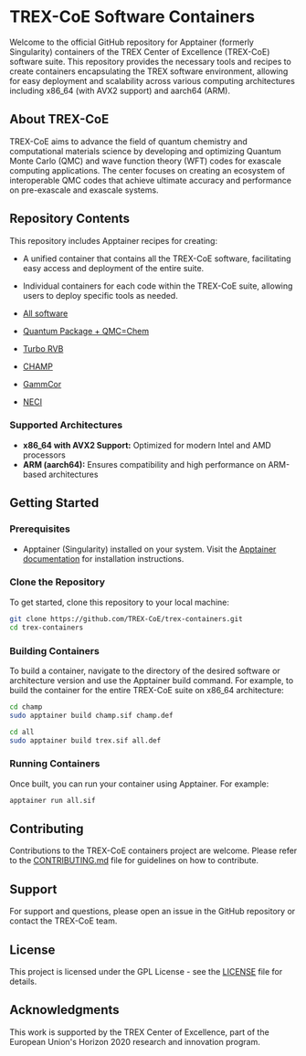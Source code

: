 # TREX-CoE Software Containers

Welcome to the official GitHub repository for Apptainer (formerly Singularity)
containers of the TREX Center of Excellence (TREX-CoE) software suite. This
repository provides the necessary tools and recipes to create containers
encapsulating the TREX software environment, allowing for easy deployment and
scalability across various computing architectures including x86_64 (with AVX2
support) and aarch64 (ARM).

## About TREX-CoE

TREX-CoE aims to advance the field of quantum chemistry and computational
materials science by developing and optimizing Quantum Monte Carlo (QMC) and
wave function theory (WFT) codes for exascale computing applications. The
center focuses on creating an ecosystem of interoperable QMC codes that achieve
ultimate accuracy and performance on pre-exascale and exascale systems.

## Repository Contents

This repository includes Apptainer recipes for creating:
- A unified container that contains all the TREX-CoE software, facilitating easy access and deployment of the entire suite.
- Individual containers for each code within the TREX-CoE suite, allowing users to deploy specific tools as needed.

- [All software](https://cloud.sylabs.io/library/scemama/trex/all)
- [Quantum Package + QMC=Chem](https://cloud.sylabs.io/library/scemama/trex/qp2-qmcchem)
- [Turbo RVB](https://cloud.sylabs.io/library/scemama/trex/turborvb)
- [CHAMP](https://cloud.sylabs.io/library/scemama/trex/champ)
- [GammCor](https://cloud.sylabs.io/library/scemama/trex/gammcor)
- [NECI](https://cloud.sylabs.io/library/scemama/trex/neci)

### Supported Architectures
- **x86_64 with AVX2 Support:** Optimized for modern Intel and AMD processors
- **ARM (aarch64):** Ensures compatibility and high performance on ARM-based architectures


## Getting Started

### Prerequisites
- Apptainer (Singularity) installed on your system. Visit the [Apptainer documentation](https://apptainer.org/docs/) for installation instructions.

### Clone the Repository
To get started, clone this repository to your local machine:
```bash
git clone https://github.com/TREX-CoE/trex-containers.git
cd trex-containers
```

### Building Containers
To build a container, navigate to the directory of the desired software or
architecture version and use the Apptainer build command. For example, to build
the container for the entire TREX-CoE suite on x86_64 architecture:

```bash
cd champ
sudo apptainer build champ.sif champ.def
```

```bash
cd all
sudo apptainer build trex.sif all.def
```

### Running Containers
Once built, you can run your container using Apptainer. For example:
```bash
apptainer run all.sif
```

## Contributing

Contributions to the TREX-CoE containers project are welcome. Please refer to
the [CONTRIBUTING.md](CONTRIBUTING.md) file for guidelines on how to
contribute.

## Support

For support and questions, please open an issue in the GitHub repository or
contact the TREX-CoE team.

## License

This project is licensed under the GPL License - see the [LICENSE](LICENSE)
file for details.

## Acknowledgments

This work is supported by the TREX Center of Excellence, part of the European
Union's Horizon 2020 research and innovation program.


